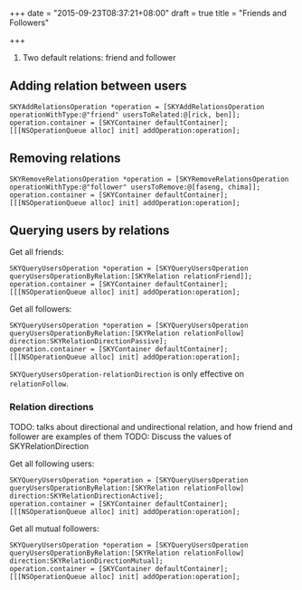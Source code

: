 +++
date = "2015-09-23T08:37:21+08:00"
draft = true
title = "Friends and Followers"

+++

1. Two default relations: friend and follower

## Adding relation between users

```obj-c
SKYAddRelationsOperation *operation = [SKYAddRelationsOperation operationWithType:@"friend" usersToRelated:@[rick, ben]];
operation.container = [SKYContainer defaultContainer];
[[[NSOperationQueue alloc] init] addOperation:operation];
```

## Removing relations

```obj-c
SKYRemoveRelationsOperation *operation = [SKYRemoveRelationsOperation operationWithType:@"follower" usersToRemove:@[faseng, chima]];
operation.container = [SKYContainer defaultContainer];
[[[NSOperationQueue alloc] init] addOperation:operation];
```

## Querying users by relations

Get all friends:

```obj-c
SKYQueryUsersOperation *operation = [SKYQueryUsersOperation queryUsersOperationByRelation:[SKYRelation relationFriend]];
operation.container = [SKYContainer defaultContainer];
[[[NSOperationQueue alloc] init] addOperation:operation];
```

Get all followers:

```obj-c
SKYQueryUsersOperation *operation = [SKYQueryUsersOperation queryUsersOperationByRelation:[SKYRelation relationFollow] direction:SKYRelationDirectionPassive];
operation.container = [SKYContainer defaultContainer];
[[[NSOperationQueue alloc] init] addOperation:operation];
```

`SKYQueryUsersOperation-relationDirection` is only effective on `relationFollow`.

### Relation directions

TODO: talks about directional and undirectional relation, and how friend and
follower are examples of them
TODO: Discuss the values of SKYRelationDirection

Get all following users:

```obj-c
SKYQueryUsersOperation *operation = [SKYQueryUsersOperation queryUsersOperationByRelation:[SKYRelation relationFollow] direction:SKYRelationDirectionActive];
operation.container = [SKYContainer defaultContainer];
[[[NSOperationQueue alloc] init] addOperation:operation];
```

Get all mutual followers:

```obj-c
SKYQueryUsersOperation *operation = [SKYQueryUsersOperation queryUsersOperationByRelation:[SKYRelation relationFollow] direction:SKYRelationDirectionMutual];
operation.container = [SKYContainer defaultContainer];
[[[NSOperationQueue alloc] init] addOperation:operation];
```
